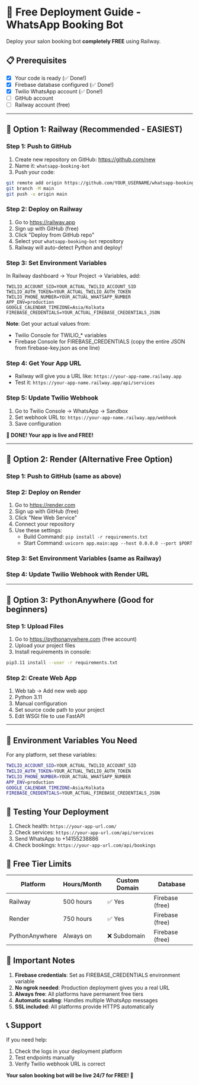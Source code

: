 # 🚀 Free Deployment Guide - WhatsApp Booking Bot

Deploy your salon booking bot **completely FREE** using Railway.

## 📋 Prerequisites

- [x] Your code is ready (✅ Done!)
- [x] Firebase database configured (✅ Done!)
- [x] Twilio WhatsApp account (✅ Done!)
- [ ] GitHub account
- [ ] Railway account (free)

---

## 🌟 Option 1: Railway (Recommended - EASIEST)

### Step 1: Push to GitHub

1. Create new repository on GitHub: https://github.com/new
2. Name it: `whatsapp-booking-bot`
3. Push your code:

```bash
git remote add origin https://github.com/YOUR_USERNAME/whatsapp-booking-bot.git
git branch -M main
git push -u origin main
```

### Step 2: Deploy on Railway

1. Go to https://railway.app
2. Sign up with GitHub (free)
3. Click "Deploy from GitHub repo"
4. Select your `whatsapp-booking-bot` repository
5. Railway will auto-detect Python and deploy!

### Step 3: Set Environment Variables

In Railway dashboard → Your Project → Variables, add:

```
TWILIO_ACCOUNT_SID=YOUR_ACTUAL_TWILIO_ACCOUNT_SID
TWILIO_AUTH_TOKEN=YOUR_ACTUAL_TWILIO_AUTH_TOKEN
TWILIO_PHONE_NUMBER=YOUR_ACTUAL_WHATSAPP_NUMBER
APP_ENV=production
GOOGLE_CALENDAR_TIMEZONE=Asia/Kolkata
FIREBASE_CREDENTIALS=YOUR_ACTUAL_FIREBASE_CREDENTIALS_JSON
```

**Note**: Get your actual values from:
- Twilio Console for TWILIO_* variables
- Firebase Console for FIREBASE_CREDENTIALS (copy the entire JSON from firebase-key.json as one line)

### Step 4: Get Your App URL

- Railway will give you a URL like: `https://your-app-name.railway.app`
- Test it: `https://your-app-name.railway.app/api/services`

### Step 5: Update Twilio Webhook

1. Go to Twilio Console → WhatsApp → Sandbox
2. Set webhook URL to: `https://your-app-name.railway.app/webhook`
3. Save configuration

**🎉 DONE! Your app is live and FREE!**

---

## 🌟 Option 2: Render (Alternative Free Option)

### Step 1: Push to GitHub (same as above)

### Step 2: Deploy on Render

1. Go to https://render.com
2. Sign up with GitHub (free)
3. Click "New Web Service"
4. Connect your repository
5. Use these settings:
   - Build Command: `pip install -r requirements.txt`
   - Start Command: `uvicorn app.main:app --host 0.0.0.0 --port $PORT`

### Step 3: Set Environment Variables (same as Railway)

### Step 4: Update Twilio Webhook with Render URL

---

## 🌟 Option 3: PythonAnywhere (Good for beginners)

### Step 1: Upload Files

1. Go to https://pythonanywhere.com (free account)
2. Upload your project files
3. Install requirements in console:

```bash
pip3.11 install --user -r requirements.txt
```

### Step 2: Create Web App

1. Web tab → Add new web app
2. Python 3.11
3. Manual configuration
4. Set source code path to your project
5. Edit WSGI file to use FastAPI

---

## 🔧 Environment Variables You Need

For any platform, set these variables:

```bash
TWILIO_ACCOUNT_SID=YOUR_ACTUAL_TWILIO_ACCOUNT_SID
TWILIO_AUTH_TOKEN=YOUR_ACTUAL_TWILIO_AUTH_TOKEN
TWILIO_PHONE_NUMBER=YOUR_ACTUAL_WHATSAPP_NUMBER
APP_ENV=production
GOOGLE_CALENDAR_TIMEZONE=Asia/Kolkata
FIREBASE_CREDENTIALS=YOUR_ACTUAL_FIREBASE_CREDENTIALS_JSON
```

## 📱 Testing Your Deployment

1. Check health: `https://your-app-url.com/`
2. Check services: `https://your-app-url.com/api/services`
3. Send WhatsApp to +14155238886
4. Check bookings: `https://your-app-url.com/api/bookings`

## 🎯 Free Tier Limits

| Platform | Hours/Month | Custom Domain | Database |
|----------|-------------|---------------|----------|
| Railway | 500 hours | ✅ Yes | Firebase (free) |
| Render | 750 hours | ✅ Yes | Firebase (free) |
| PythonAnywhere | Always on | ❌ Subdomain | Firebase (free) |

## 🚨 Important Notes

1. **Firebase credentials**: Set as FIREBASE_CREDENTIALS environment variable
2. **No ngrok needed**: Production deployment gives you a real URL
3. **Always free**: All platforms have permanent free tiers
4. **Automatic scaling**: Handles multiple WhatsApp messages
5. **SSL included**: All platforms provide HTTPS automatically

## 📞 Support

If you need help:
1. Check the logs in your deployment platform
2. Test endpoints manually
3. Verify Twilio webhook URL is correct

**Your salon booking bot will be live 24/7 for FREE! 🎉** 